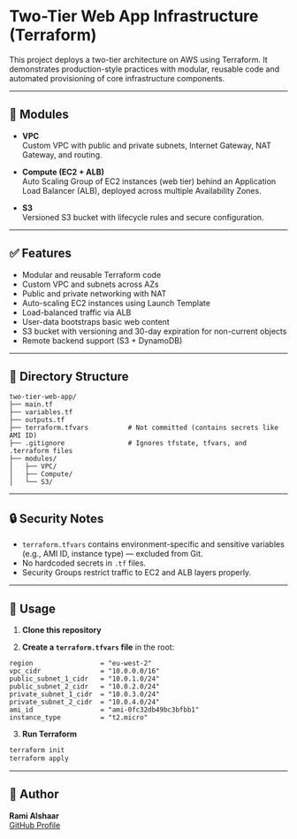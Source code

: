# Two-Tier Web App Infrastructure (Terraform)

This project deploys a two-tier architecture on AWS using Terraform. It demonstrates production-style practices with modular, reusable code and automated provisioning of core infrastructure components.

---

## 🔧 Modules

- **VPC**  
  Custom VPC with public and private subnets, Internet Gateway, NAT Gateway, and routing.

- **Compute (EC2 + ALB)**  
  Auto Scaling Group of EC2 instances (web tier) behind an Application Load Balancer (ALB), deployed across multiple Availability Zones.

- **S3**  
  Versioned S3 bucket with lifecycle rules and secure configuration.

---

## ✅ Features

- Modular and reusable Terraform code  
- Custom VPC and subnets across AZs  
- Public and private networking with NAT  
- Auto-scaling EC2 instances using Launch Template  
- Load-balanced traffic via ALB  
- User-data bootstraps basic web content  
- S3 bucket with versioning and 30-day expiration for non-current objects  
- Remote backend support (S3 + DynamoDB)

---

## 📁 Directory Structure

```
two-tier-web-app/
├── main.tf
├── variables.tf
├── outputs.tf
├── terraform.tfvars          # Not committed (contains secrets like AMI ID)
├── .gitignore                # Ignores tfstate, tfvars, and .terraform files
├── modules/
│   ├── VPC/
│   ├── Compute/
│   └── S3/
```

---

## 🔒 Security Notes

- `terraform.tfvars` contains environment-specific and sensitive variables (e.g., AMI ID, instance type) — excluded from Git.
- No hardcoded secrets in `.tf` files.
- Security Groups restrict traffic to EC2 and ALB layers properly.

---

## 🚀 Usage

1. **Clone this repository**

2. **Create a `terraform.tfvars` file** in the root:

```hcl
region                 = "eu-west-2"
vpc_cidr               = "10.0.0.0/16"
public_subnet_1_cidr   = "10.0.1.0/24"
public_subnet_2_cidr   = "10.0.2.0/24"
private_subnet_1_cidr  = "10.0.3.0/24"
private_subnet_2_cidr  = "10.0.4.0/24"
ami_id                 = "ami-0fc32db49bc3bfbb1"
instance_type          = "t2.micro"
```

3. **Run Terraform**

```bash
terraform init
terraform apply
```

---

## 👤 Author

**Rami Alshaar**  
[GitHub Profile](https://github.com/Rami-shaar)
